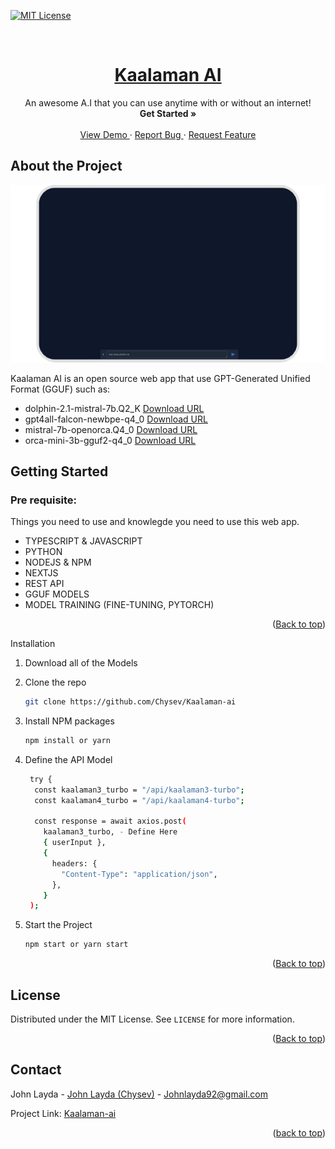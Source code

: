<a name="readme-top"></a>

[![MIT License][license-shield]][license-url]

[license-shield]: https://img.shields.io/github/license/othneildrew/Best-README-Template.svg?style=for-the-badge
[license-url]: https://github.com/othneildrew/Best-README-Template/blob/master/LICENSE.txt

<br />
<div align="center">
  <a href="">
    <h1>Kaalaman AI</h1>
  </a>
  <p align="center">
    An awesome A.I that you can use anytime with or without an internet!
    <br />
    <a>
      <strong>Get Started »</strong>
    </a>
    <br />
    <br />
    <a href="https://drive.google.com/file/d/1JV-KCbrs-HO8Fl2y80LCeaJ_oG88FQ6b/view?usp=sharing">
      View Demo
    </a>
    ·
    <a href="https://github.com/Chysev/Kaalaman-ai/issues">
      Report Bug
    </a>
    ·
    <a href="https://github.com/Chysev/Kaalaman-ai/issues">
      Request Feature
    </a>
  </p>
</div>

## About the Project

[![Product Name Screen Shot][product-screenshot]](https://example.com)

[product-screenshot]: public/image.png

Kaalaman AI is an open source web app that use GPT-Generated Unified Format (GGUF) such as:

- dolphin-2.1-mistral-7b.Q2_K [Download URL][DolphinDDLLINK]
- gpt4all-falcon-newbpe-q4_0 [Download URL][FalconDDLLINK]
- mistral-7b-openorca.Q4_0 [Download URL][MistralDDLLINK]
- orca-mini-3b-gguf2-q4_0 [Download URL][OrcaDDLLINK]

[DolphinDDLLINK]: https://huggingface.co/TheBloke/dolphin-2.1-mistral-7B-GGUF/blob/main/dolphin-2.1-mistral-7b.Q2_K.gguf
[FalconDDLLINK]: https://gpt4all.io/models/gguf/gpt4all-falcon-newbpe-q4_0.gguf
[MistralDDLLINK]: https://gpt4all.io/models/gguf/mistral-7b-openorca.gguf2.Q4_0.gguf
[OrcaDDLLINK]: https://gpt4all.io/models/gguf/orca-mini-3b-gguf2-q4_0.gguf

## Getting Started

### Pre requisite:

Things you need to use and knowlegde you need to use this web app.

- TYPESCRIPT & JAVASCRIPT
- PYTHON
- NODEJS & NPM
- NEXTJS
- REST API
- GGUF MODELS
- MODEL TRAINING (FINE-TUNING, PYTORCH)

<p align="right">(<a href="#readme-top">Back to top</a>)</p

### Installation

1. Download all of the Models
2. Clone the repo
   ```sh
   git clone https://github.com/Chysev/Kaalaman-ai
   ```
3. Install NPM packages
   ```sh
   npm install or yarn
   ```
4. Define the API Model

   ```sh
    try {
     const kaalaman3_turbo = "/api/kaalaman3-turbo";
     const kaalaman4_turbo = "/api/kaalaman4-turbo";

     const response = await axios.post(
       kaalaman3_turbo, - Define Here
       { userInput },
       {
         headers: {
           "Content-Type": "application/json",
         },
       }
    );
   ```

5. Start the Project
   ```sh
   npm start or yarn start
   ```

<p align="right">(<a href="#readme-top">Back to top</a>)</p>

## License

Distributed under the MIT License. See `LICENSE` for more information.

<p align="right">(<a href="#readme-top">Back to top</a>)</p>

## Contact

John Layda - [John Layda (Chysev)](https://facebook.com/Chysev) - Johnlayda92@gmail.com

Project Link: [Kaalaman-ai](https://github.com/Chysev/Kaalaman-ai)

<p align="right">(<a href="#readme-top">back to top</a>)</p>
